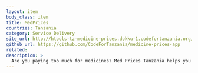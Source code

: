 ```yaml
---
layout: item
body_class: item
title: MedPrices 
countries: Tanzania
category: Service Delivery
site_url: http://htools-tz-medicine-prices.dokku-1.codefortanzania.org/
github_url: https://github.com/CodeForTanzania/medicine-prices-app
related: 
description: >
  Are you paying too much for medicines? Med Prices Tanzania helps you determine how much you should be paying.
---
```

